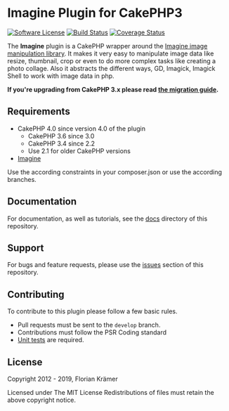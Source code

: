 # Imagine Plugin for CakePHP3 #

[![Software License](https://img.shields.io/badge/license-MIT-brightgreen.svg?style=flat-square)](LICENSE.txt)
[![Build Status](https://img.shields.io/travis/burzum/cakephp-imagine-plugin/master.svg?style=flat-square)](https://travis-ci.org/burzum/cakephp-imagine-plugin)
[![Coverage Status](https://img.shields.io/coveralls/burzum/cakephp-imagine-plugin/master.svg?style=flat-square)](https://coveralls.io/r/burzum/cakephp-imagine-plugin)

The **Imagine** plugin is a CakePHP wrapper around the [Imagine image manipulation library](https://github.com/avalanche123/Imagine). It makes it very easy to manipulate image data like resize, thumbnail, crop or even to do more complex tasks like creating a photo collage. Also it abstracts the different ways, GD, Imagick, Imagick Shell to work with image data in php.

**If you're upgrading from CakePHP 3.x please read [the migration guide](docs/Documentation/Migrating-from-CakePHP-3.0.md).**

Requirements
------------

 * CakePHP 4.0 since version 4.0 of the plugin
   * CakePHP 3.6 since 3.0
   * CakePHP 3.4 since 2.2
   * Use 2.1 for older CakePHP versions
 * [Imagine](https://github.com/avalanche123/Imagine)

Use the according constraints in your composer.json or use the according branches.

Documentation
-------------

For documentation, as well as tutorials, see the [docs](docs/Home.md) directory of this repository.

Support
-------

For bugs and feature requests, please use the [issues](https://github.com/burzum/cakephp-imagine-plugin/issues) section of this repository.

Contributing
------------

To contribute to this plugin please follow a few basic rules.

* Pull requests must be sent to the ```develop``` branch.
* Contributions must follow the PSR Coding standard
* [Unit tests](http://book.cakephp.org/4.0/en/development/testing.html) are required.

License
-------

Copyright 2012 - 2019, Florian Krämer

Licensed under The MIT License
Redistributions of files must retain the above copyright notice.
